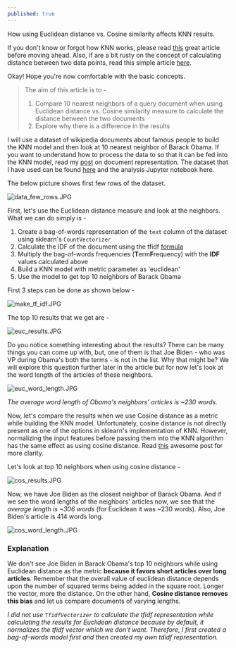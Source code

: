 ```yaml
---
published: true
---
```

How using Euclidean distance vs. Cosine similarity affects KNN results.

If you don't know or forgot how KNN works, please read [this](https://towardsdatascience.com/machine-learning-basics-with-the-k-nearest-neighbors-algorithm-6a6e71d01761) great article before moving ahead. Also, if are a bit rusty on the concept of calculating distance between two data points, read this simple article [here](https://cmry.github.io/notes/euclidean-v-cosine).

Okay! Hope you're now comfortable with the basic concepts. 

> The aim of this article is to - 
> 1. Compare 10 nearest neighbors of a query document when using Euclidean distance vs. Cosine similarity measure to calculate the distance between the two documents
> 2. Explore why there is a difference in the results

I will use a dataset of wikipedia documents about famous people to build the KNN model and then look at 10 nearest neighbor of Barack Obama. If you want to understand how to process the data to so that it can be fed into the KNN model, read my [post](https://akshayjadiya.github.io/basic-document-representation/) on document representation. The dataset that I have used can be found [here](https://www.kaggle.com/sameersmahajan/people-wikipedia-data) and the analysis Jupyter notebook here.

The below picture shows first few rows of the dataset.

![data_few_rows.JPG]({{site.baseurl}}/images/euc_vs_cos/data_few_rows.JPG)


First, let's use the Euclidean distance measure and look at the neighbors. What we can do simply is - 
1. Create a bag-of-words representation of the `text` column of the dataset using sklearn's `CountVectorizer`
2. Calculate the IDF of the document using the tfidf [formula](https://apple.github.io/turicreate/docs/api/generated/turicreate.text_analytics.tf_idf.html) 
3. Multiply the bag-of-words frequencies (**T**erm**F**requency) with the **IDF** values calculated above
4. Build a KNN model with metric parameter as 'euclidean'
5. Use the model to get top 10 neighbors of Barack Obama



First 3 steps can be done as shown below - 

![make_tf_idf.JPG]({{site.baseurl}}/images/euc_vs_cos/make_tf_idf.JPG)

The top 10 results that we get are - 

![euc_results.JPG]({{site.baseurl}}/images/euc_vs_cos/euc_results.JPG)

Do you notice something interesting about the results? There can be many things you can come up with, but, one of them is that Joe Biden - who was VP during Obama's both the terms - is not in the list. Why that might be? We will explore this question further later in the article but for now let's look at the word length of the articles of these neighbors.

![euc_word_length.JPG]({{site.baseurl}}/images/euc_vs_cos/euc_word_length.JPG)

_The average word length of Obama's neighbors' articles is ~230 words._

Now, let's compare the results when we use Cosine distance as a metric while building the KNN model. Unfortunately, cosine distance is not directly present as one of the options in sklearn's implementation of KNN. However, normalizing the input features before passing them into the KNN algorithm has the same effect as using cosine distance. Read [this](https://newbedev.com/using-cosine-distance-with-scikit-learn-kneighborsclassifier) awesome post for more clarity.

Let's look at top 10 neighbors when using cosine distance - 

![cos_results.JPG]({{site.baseurl}}/images/euc_vs_cos/cos_results.JPG)

Now, we have Joe Biden as the closest neighbor of Barack Obama. And if we see the word lengths of the neighbors' articles now, we see that the _average length is ~306 words_ (for Euclidean it was ~230 words). Also, Joe Biden's article is 414 words long.

![cos_word_length.JPG]({{site.baseurl}}/images/euc_vs_cos/cos_word_length.JPG)

### Explanation

We don't see Joe Biden in Barack Obama's top 10 neighbors while using Euclidean distance as the metric **because it favors short articles over long articles**. Remember that the overall value of euclidean distance depends upon the number of squared terms being added in the square root. Longer the vector, more the distance. On the other hand, **Cosine distance removes this bias** and let us compare documents of varying lengths.

_I did not use `TfidfVectorizer` to calculate the tfidf representation while calculating the results for Euclidean distance because by default, it normalizes the tfidf vector which we don't want. Therefore, I first created a bag-of-words model first and then created my own tdidf representation._
